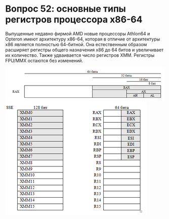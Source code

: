 # Вопрос 52: основные типы регистров процессора х86-64

Выпущенные недавно фирмой AMD новые процессоры Athlon64 и Opteron имеют архитектуру x86-64, которая в отличие от архитектуры x86 является полностью 64-битной. Она естественным образом расширяет регистры общего назначения x86 до 64 битов и увеличивает их количество. Также удваивается число регистров XMM. Регистры FPU/MMX остаются без изменений.

![регистры , битность](/resources/imgs/t52_1.PNG)
![регичтры](/resources/imgs/t52_2.PNG)